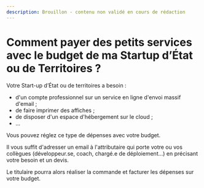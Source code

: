 ```yaml
---
description: Brouillon - contenu non validé en cours de rédaction
---
```


# Comment payer des petits services avec le budget de ma Startup d’État ou de Territoires ?

Votre Start-up d’État ou de territoires a besoin :

* d'un compte professionnel sur un service en ligne d'envoi massif d'email ;
* de faire imprimer des affiches ;
* de disposer d'un espace d'hébergement sur le cloud ;
* ...

Vous pouvez réglez ce type de dépenses avec votre budget.

Il vous suffit d'adresser un email à l'attributaire qui porte votre ou vos collègues \(développeur.se, coach, chargé.e de déploiement...\) en précisant votre besoin et un devis.

Le titulaire pourra alors réaliser la commande et facturer les dépenses sur votre budget.





